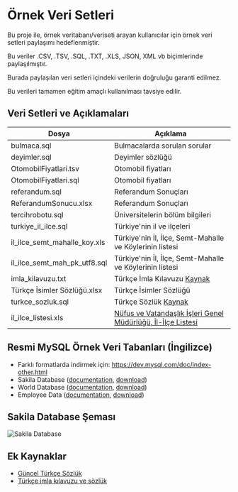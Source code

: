 # Örnek Veri Setleri

Bu proje ile, örnek veritabanı/veriseti arayan kullanıcılar için örnek veri setleri paylaşımı hedeflenmiştir.

Bu veriler .CSV, .TSV, .SQL, .TXT, .XLS, JSON, XML vb biçimlerinde paylaşılmıştır.

Burada paylaşılan veri setleri içindeki verilerin doğruluğu garanti edilmez.

Bu verileri tamamen eğitim amaçlı kullanılması tavsiye edilir.

## Veri Setleri ve Açıklamaları

|Dosya|Açıklama|
|----|----|
|bulmaca.sql|Bulmacalarda sorulan sorular|
|deyimler.sql|Deyimler sözlüğü|
|OtomobilFiyatlari.tsv|Otomobil fiyatları|
|OtomobilFiyatlari.sql|Otomobil fiyatları|
|referandum.sql|Referandum Sonuçları|
|ReferandumSonucu.xlsx|Referandum Sonuçları|
|tercihrobotu.sql|Üniversitelerin bölüm bilgileri|
|turkiye_il_ilce.sql|Türkiye'nin il ve ilçeleri|
|il_ilce_semt_mahalle_koy.xls|Türkiye'nin İl, İlçe, Semt-Mahalle ve Köylerinin listesi|
|il_ilce_semt_mah_pk_utf8.sql|Türkiye'nin İl, İlçe, Semt-Mahalle ve Köylerinin listesi|
|imla_kilavuzu.txt|Türkçe İmla Kılavuzu [Kaynak](https://github.com/emrahcom/turkce_kelimeler)|
|Türkçe İsimler Sözlüğü.xlsx|Türkçe İsimler Sözlüğü|
|turkce_sozluk.sql|Türkçe Sözlük [Kaynak](https://github.com/maidis/mythes-tr)|
|il_ilce_listesi.xls|[Nüfus ve Vatandaşlık İşleri Genel Müdürlüğü, İl-İlçe Listesi](https://www.nvi.gov.tr/hakkimizda/projeler/mernis/il-ilce-kod-tablosu)|

## Resmi MySQL Örnek Veri Tabanları (İngilizce)
- Farklı formatlarda indirmek için: https://dev.mysql.com/doc/index-other.html
- Sakila Database ([documentation](https://dev.mysql.com/doc/sakila/en/), [download](https://downloads.mysql.com/docs/sakila-db.zip))
- World Database ([documentation](https://dev.mysql.com/doc/world-setup/en/), [download](https://downloads.mysql.com/docs/world_x-db.zip))
- Employee Data ([documentation](https://dev.mysql.com/doc/employee/en/), [download](https://github.com/datacharmer/test_db))

## Sakila Database Şeması
![Sakila Database](https://www.jooq.org/img/sakila.png)


## Ek Kaynaklar
- [Güncel Türkçe Sözlük](https://github.com/ogun/guncel-turkce-sozluk)
- [Türkçe imla kılavuzu ve sözlük](https://github.com/emrahcom/turkce_kelimeler)
